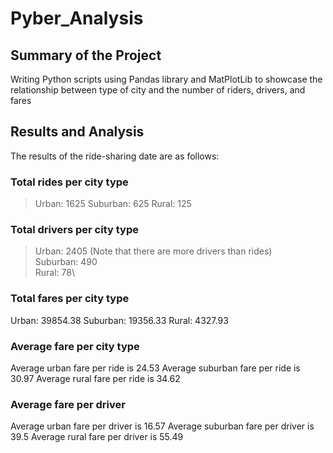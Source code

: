 # Pyber_Analysis
###
## Summary of the Project
Writing Python scripts using Pandas library and MatPlotLib to showcase the relationship between type of city and the number of riders, drivers, and fares
###
## Results and Analysis
The results of the ride-sharing date are as follows:
### Total rides per city type
> Urban: 1625
> Suburban: 625 
> Rural: 125 

### Total drivers per city type
> Urban: 2405 (Note that there are more drivers than rides)\
> Suburban: 490\
> Rural: 78\

### Total fares per city type
Urban: 39854.38 
Suburban: 19356.33 
Rural: 4327.93

### Average fare per city type
Average urban fare per ride is 24.53
Average suburban fare per ride is 30.97
Average rural fare per ride is 34.62

### Average fare per driver
Average urban fare per driver is 16.57
Average suburban fare per driver is 39.5
Average rural fare per driver is 55.49
